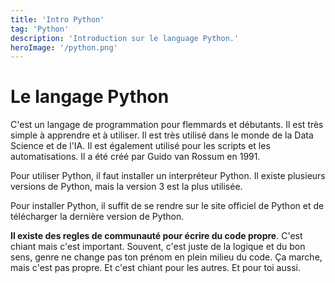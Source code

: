```yaml
---
title: 'Intro Python'
tag: 'Python'
description: 'Introduction sur le language Python.'
heroImage: '/python.png'
---
```


# Le langage Python

C'est un langage de programmation pour flemmards et débutants. Il est très simple à apprendre et à utiliser. 
Il est très utilisé dans le monde de la Data Science et de l'IA. Il est également utilisé pour les scripts et les automatisations.
Il a été créé par Guido van Rossum en 1991.

Pour utiliser Python, il faut installer un interpréteur Python. Il existe plusieurs versions de Python, mais la version 3 est la plus utilisée.

Pour installer Python, il suffit de se rendre sur le site officiel de Python et de télécharger la dernière version de Python.


**Il existe des regles de communauté pour écrire du code propre**. C'est chiant mais c'est important.
Souvent, c'est juste de la logique et du bon sens, genre ne change pas ton prénom en plein milieu du code.
Ça marche, mais c'est pas propre. Et c'est chiant pour les autres. Et pour toi aussi.
